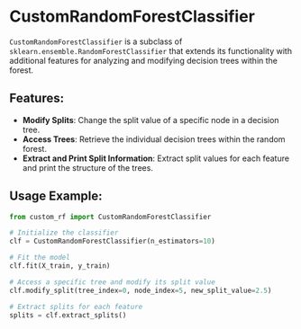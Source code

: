 # CustomRandomForestClassifier

`CustomRandomForestClassifier` is a subclass of `sklearn.ensemble.RandomForestClassifier` that extends its functionality with additional features for analyzing and modifying decision trees within the forest.

## Features:
- **Modify Splits**: Change the split value of a specific node in a decision tree.
- **Access Trees**: Retrieve the individual decision trees within the random forest.
- **Extract and Print Split Information**: Extract split values for each feature and print the structure of the trees.

## Usage Example:

```python
from custom_rf import CustomRandomForestClassifier

# Initialize the classifier
clf = CustomRandomForestClassifier(n_estimators=10)

# Fit the model
clf.fit(X_train, y_train)

# Access a specific tree and modify its split value
clf.modify_split(tree_index=0, node_index=5, new_split_value=2.5)

# Extract splits for each feature
splits = clf.extract_splits()
